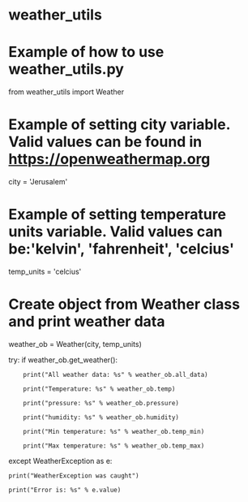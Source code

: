 # weather_utils

# Example of how to use weather_utils.py

from weather_utils import Weather

# Example of setting city variable. Valid values can be found in https://openweathermap.org 
city = 'Jerusalem'


# Example of setting temperature units variable. Valid values can be:'kelvin', 'fahrenheit', 'celcius'
temp_units = 'celcius'

# Create object from Weather class and print weather data
weather_ob = Weather(city, temp_units)

try:
    if weather_ob.get_weather():

        print("All weather data: %s" % weather_ob.all_data)

        print("Temperature: %s" % weather_ob.temp)

        print("pressure: %s" % weather_ob.pressure)

        print("humidity: %s" % weather_ob.humidity)

        print("Min temperature: %s" % weather_ob.temp_min)

        print("Max temperature: %s" % weather_ob.temp_max)

except WeatherException as e:

    print("WeatherException was caught")

    print("Error is: %s" % e.value)

